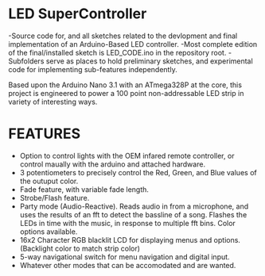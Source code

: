 LED SuperController
===================
-Source code for, and all sketches related to the devlopment and final implementation of an Arduino-Based LED controller.
-Most complete edition of the final/installed sketch is LED_CODE.ino in the repository root.
-Subfolders serve as places to hold preliminary sketches, and experimental code for implementing sub-features independently.


Based upon the Arduino Nano 3.1 with an ATmega328P at the core, this project is engineered to power a 100 point non-addressable LED strip in variety of interesting ways.

FEATURES
========
- Option to control lights with the OEM infared remote controller, or control maually with the arduino and attached hardware.
- 3 potentiometers to precisely control the Red, Green, and Blue values of the outuput color.
- Fade feature, with variable fade length.
- Strobe/Flash feature.
- Party mode (Audio-Reactive).  Reads audio in from a microphone, and uses the results of an fft to detect the bassline of a song. Flashes the LEDs in time with the music, in response to multiple fft bins.  Color options available.
- 16x2 Character RGB blacklit LCD for displaying menus and options. (Backlight color to match strip color)
- 5-way navigational switch for menu navigation and digital input.
- Whatever other modes that can be accomodated and are wanted.
